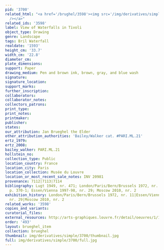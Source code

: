 ```yaml
---
pid: '3700'
related_html: "<a href='/brughel/3598'><img src='/img/derivatives/simple/3598/thumbnail.jpg'
  /></a>"
related_ids: '3598'
label: View of Waterfalls in Tivoli
object_type: Drawing
genre: Landscape
tags: Bril Waterfall
realdate: '1593'
height_cm: '33.7'
width_cm: '22.8'
diameter_cm: 
plate_dimensions: 
support: Paper
drawing_medium: Pen and brown ink, brown, gray, and blue wash
signature: 
signature_location: 
support_marks: 
further_inscription: 
collaborators: 
collaborator_notes: 
collectors_patrons: 
print_type: 
print_notes: 
printmaker: 
publisher: 
states: 
our_attribution: Jan Brueghel the Elder
other_attribution_authorities: 'Bailey/Walker cat. #PARI.ML.21'
ertz_1979: 
ertz_2008: 
bailey_walker: PARI.ML.21
hollstein_no: 
collection_type: Public
location_country: France
location_city: Paris
location_collection: Musée du Louvre
location_or_most_recent_sale_notes: INV 20981
provenance: 7112|7113|7114
bibliography: Lugt 1949, nr. 471; London/Paris/Bern/Brussels 1972, nr. 11; Brown 1982,
  p. 370-1; Essen/Vienna 1997-98, nr. 29; Moscow 2010, nr. 2
exhibition_history: London/Paris/Bern/Brussels 1972, nr. 11|Essen/Vienna 1997-98,
  nr. 29|Moscow 2010, nr. 2
related_works: '3598'
copies_and_variants: 
curatorial_files: 
external_resources: http://arts-graphiques.louvre.fr/detail/oeuvres/1/105567-Vue-des-cascades-de-Tivoli
order: '493'
layout: brueghel_item
collection: brueghel
thumbnail: img/derivatives/simple/3700/thumbnail.jpg
full: img/derivatives/simple/3700/full.jpg
---
```

